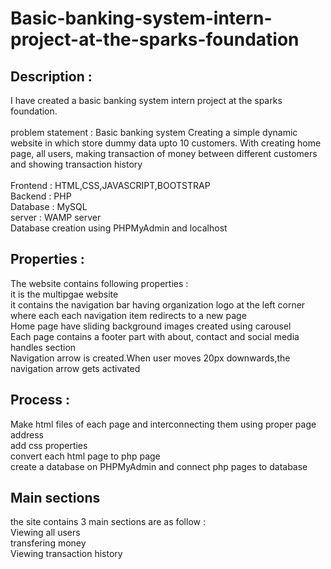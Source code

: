 # Basic-banking-system-intern-project-at-the-sparks-foundation
## Description :
I have created a basic banking system intern project at the sparks foundation.<br/><br/>
problem statement :
Basic banking system
Creating a simple dynamic website in which store dummy data upto 10 customers. With creating home page, all users, making transaction of money between different customers and showing transaction history<br/><br/>
Frontend : HTML,CSS,JAVASCRIPT,BOOTSTRAP<br/>
Backend : PHP<br/>
Database : MySQL<br/>
server : WAMP server<br/>
Database creation using PHPMyAdmin and localhost<br/>

## Properties :
The website contains following properties :<br/>
it is the multipgae website<br/>
it contains the navigation bar having organization logo at the left corner where each each navigation item redirects to a new page<br/>
Home page have sliding background images created using carousel<br/>
Each page contains a footer part with about, contact and social media handles section<br/>
Navigation arrow is created.When user moves 20px downwards,the navigation arrow gets activated<br/>

## Process :
Make html files of each page and interconnecting them using proper page address<br/>
add css properties<br/>
convert each html page to php page<br/>
create a database on PHPMyAdmin and connect php pages to database<br/>

## Main sections
the site contains 3 main sections are as follow :<br/>
 Viewing all users<br/>
 transfering money<br/>
 Viewing transaction history<br/>






